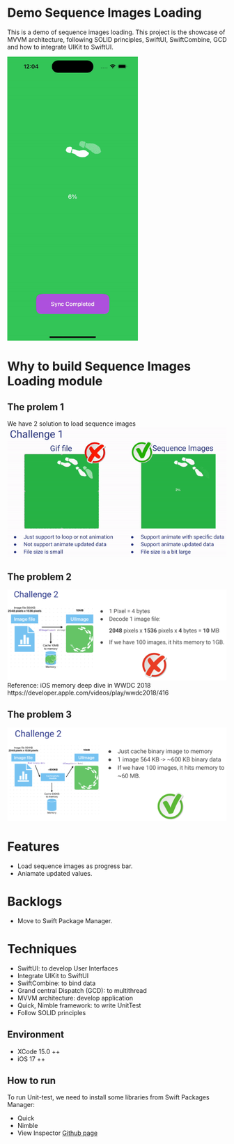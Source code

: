 # Demo Sequence Images Loading
This is a demo of sequence images loading. 
This project is the showcase of MVVM architecture, following SOLID principles, SwiftUI, SwiftCombine, GCD and how to integrate UIKit to SwiftUI.

<img src="Screenshots/demo.gif" width="300"/>

# Why to build Sequence Images Loading module
## The prolem 1
We have 2 solution to load sequence images
<img src="Screenshots/Challenge_1.gif" width="600"/>

## The problem 2
<img src="Screenshots/Challenge_2.png" width="600"/>
Reference: iOS memory deep dive in WWDC 2018 https://developer.apple.com/videos/play/wwdc2018/416

## The problem 3
<img src="Screenshots/Challenge_3.png" width="600"/>

# Features 
- Load sequence images as progress bar.
- Aniamate updated values.

# Backlogs
- Move to Swift Package Manager. 
    
# Techniques
- SwiftUI: to develop User Interfaces
- Integrate UIKit to SwiftUI
- SwiftCombine: to bind data
- Grand central Dispatch (GCD): to multithread 
- MVVM architecture: develop application
- Quick, Nimble framework: to write UnitTest
- Follow SOLID principles

## Environment
- XCode 15.0 ++
- iOS 17 ++

## How to run
To run Unit-test, we need to install some libraries from Swift Packages Manager:
- Quick
- Nimble
- View Inspector [Github page](https://github.com/nalexn/ViewInspector)
